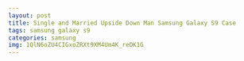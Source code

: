 ```yaml
---
layout: post
title: Single and Married Upside Down Man Samsung Galaxy S9 Case
tags: samsung galaxy s9
categories: samsung
img: 1QlN6oZU4CIGxoZRXt9XM4Um4K_reDK1G
---
```


